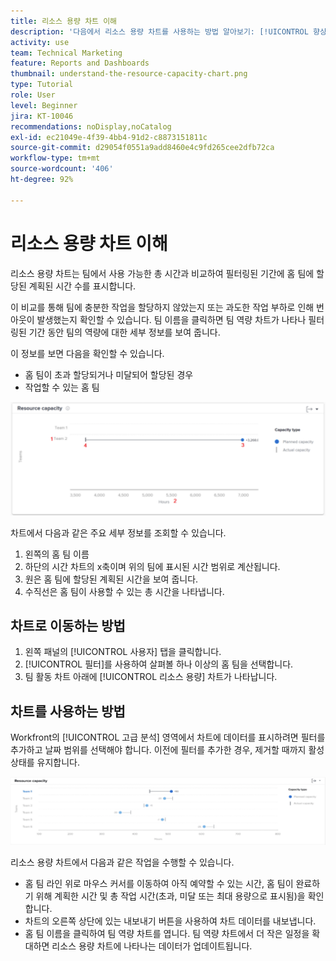 ```yaml
---
title: 리소스 용량 차트 이해
description: '다음에서 리소스 용량 차트를 사용하는 방법 알아보기: [!UICONTROL 향상된 분석] 필터링된 기간 내에 홈 팀에 할당된 계획된 시간을 팀의 총 사용 가능한 시간과 비교하여 표시합니다.'
activity: use
team: Technical Marketing
feature: Reports and Dashboards
thumbnail: understand-the-resource-capacity-chart.png
type: Tutorial
role: User
level: Beginner
jira: KT-10046
recommendations: noDisplay,noCatalog
exl-id: ec21049e-4f39-4bb4-91d2-c8873151811c
source-git-commit: d29054f0551a9add8460e4c9fd265cee2dfb72ca
workflow-type: tm+mt
source-wordcount: '406'
ht-degree: 92%

---
```


# 리소스 용량 차트 이해

리소스 용량 차트는 팀에서 사용 가능한 총 시간과 비교하여 필터링된 기간에 홈 팀에 할당된 계획된 시간 수를 표시합니다.

이 비교를 통해 팀에 충분한 작업을 할당하지 않았는지 또는 과도한 작업 부하로 인해 번아웃이 발생했는지 확인할 수 있습니다. 팀 이름을 클릭하면 팀 역량 차트가 나타나 필터링된 기간 동안 팀의 역량에 대한 세부 정보를 보여 줍니다.

이 정보를 보면 다음을 확인할 수 있습니다.

* 홈 팀이 초과 할당되거나 미달되어 할당된 경우
* 작업할 수 있는 홈 팀

![아래 글머리 기호에 설명된 영역에 숫자가 있는 리소스 용량 차트를 보여 주는 이미지](assets/section-3-2.png)

차트에서 다음과 같은 주요 세부 정보를 조회할 수 있습니다.

1. 왼쪽의 홈 팀 이름
1. 하단의 시간 차트의 x축이며 위의 팀에 표시된 시간 범위로 계산됩니다.
1. 원은 홈 팀에 할당된 계획된 시간을 보여 줍니다.
1. 수직선은 홈 팀이 사용할 수 있는 총 시간을 나타냅니다.

## 차트로 이동하는 방법

1. 왼쪽 패널의 [!UICONTROL 사용자] 탭을 클릭합니다.
1. [!UICONTROL 필터]를 사용하여 살펴볼 하나 이상의 홈 팀을 선택합니다.
1. 팀 활동 차트 아래에 [!UICONTROL 리소스 용량] 차트가 나타납니다.

## 차트를 사용하는 방법

Workfront의 [!UICONTROL 고급 분석] 영역에서 차트에 데이터를 표시하려면 필터를 추가하고 날짜 범위를 선택해야 합니다. 이전에 필터를 추가한 경우, 제거할 때까지 활성 상태를 유지합니다.

![리소스 용량 차트를 보여 주는 이미지](assets/section-3-3.png)

리소스 용량 차트에서 다음과 같은 작업을 수행할 수 있습니다.

* 홈 팀 라인 위로 마우스 커서를 이동하여 아직 예약할 수 있는 시간, 홈 팀이 완료하기 위해 계획한 시간 및 총 작업 시간(초과, 미달 또는 최대 용량으로 표시됨)을 확인합니다.
* 차트의 오른쪽 상단에 있는 내보내기 버튼을 사용하여 차트 데이터를 내보냅니다.
* 홈 팀 이름을 클릭하여 팀 역량 차트를 엽니다. 팀 역량 차트에서 더 작은 일정을 확대하면 리소스 용량 차트에 나타나는 데이터가 업데이트됩니다.
